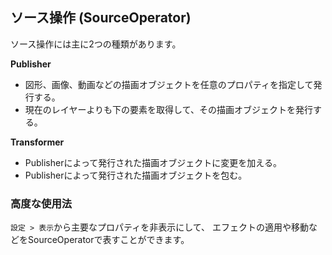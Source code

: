 ## ソース操作 (SourceOperator)

ソース操作には主に2つの種類があります。

**Publisher**
- 図形、画像、動画などの描画オブジェクトを任意のプロパティを指定して発行する。
- 現在のレイヤーよりも下の要素を取得して、その描画オブジェクトを発行する。

**Transformer**
- Publisherによって発行された描画オブジェクトに変更を加える。
- Publisherによって発行された描画オブジェクトを包む。

### 高度な使用法
`設定 > 表示`から主要なプロパティを非表示にして、
エフェクトの適用や移動などをSourceOperatorで表すことができます。

